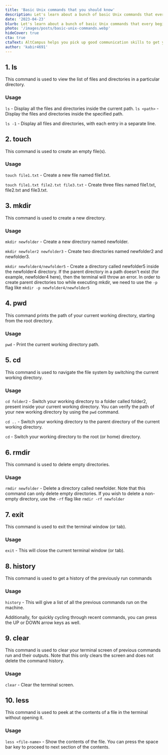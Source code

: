 ```yaml
---
title: 'Basic Unix commands that you should know'
description: Let's learn about a bunch of basic Unix commands that every beginner should know.
date: '2023-04-23'
blurb: Let's learn about a bunch of basic Unix commands that every beginner should know.
photo: '/images/posts/basic-unix-commands.webp'
hideCover: true
cta: true
ctaText: AltCampus helps you pick up good communication skills to get you good, first job as a software developer. 🙌
author: 'kabir4691'
---
```


## 1. ls

This command is used to view the list of files and directories in a particular directory.

### Usage

`ls` - Display all the files and directories inside the current path.
`ls <path>` - Display the files and directories inside the specified path.

`ls -1` - Display all files and directories, with each entry in a separate line.

## 2. touch

This command is used to create an empty file(s).

### Usage

`touch file1.txt` - Create a new file named file1.txt.

`touch file1.txt file2.txt file3.txt` - Create three files named file1.txt, file2.txt and file3.txt.

## 3. mkdir

This command is used to create a new directory.

### Usage

`mkdir newfolder` - Create a new directory named newfolder.

`mkdir newfoler2 newfolder3` - Create two directories named newfolder2 and newfolder3.

`mkdir newfolder4/newfolder5` - Create a directory called newfolder5 inside the newfolder4 directory. If the parent directory in a path doesn't exist (for example, newfolder4 here), then the terminal will throw an error. In order to create parent directories too while executing mkdir, we need to use the `-p` flag like `mkdir -p newfolder4/newfolder5`

## 4. pwd

This command prints the path of your current working directory, starting from the root directory.

### Usage

`pwd` - Print the current working directory path.

## 5. cd

This command is used to navigate the file system by switching the current working directory.

### Usage

`cd folder2` - Switch your working directory to a folder called folder2, present inside your current working directory. You can verify the path of your new working directory by using the `pwd` command.

`cd ..` - Switch your working directory to the parent directory of the current working directory.

`cd` - Switch your working directory to the root (or home) directory.

## 6. rmdir

This command is used to delete empty directories.

### Usage

`rmdir newfolder` - Delete a directory called newfolder. Note that this command can only delete empty directories. If you wish to delete a non-empty directory, use the `-rf` flag like `rmdir -rf newfolder`

## 7. exit

This command is used to exit the terminal window (or tab).

### Usage

`exit` - This will close the current terminal window (or tab).

## 8. history

This command is used to get a history of the previously run commands

### Usage

`history` - This will give a list of all the previous commands run on the machine.

Additionally, for quickly cycling through recent commands, you can press the UP or DOWN arrow keys as well.

## 9. clear

This command is used to clear your terminal screen of previous commands run and their outputs. Note that this only clears the screen and does not delete the command history.

### Usage

`clear` - Clear the terminal screen.

## 10. less

This command is used to peek at the contents of a file in the terminal without opening it.

### Usage

`less <file-name>` - Show the contents of the file. You can press the space bar key to proceed to next section of the contents.
